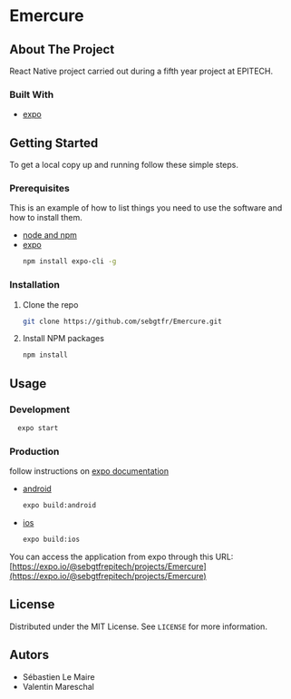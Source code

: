 # Emercure

## About The Project

React Native project carried out during a fifth year project at EPITECH.

### Built With

- [expo](https://expo.io)

## Getting Started

To get a local copy up and running follow these simple steps.

### Prerequisites

This is an example of how to list things you need to use the software and how to install them.

- [node and npm](https://nodejs.org/en/download/)
- [expo](https://expo.io)
  ```sh
  npm install expo-cli -g
  ```

### Installation

1. Clone the repo
   ```sh
   git clone https://github.com/sebgtfr/Emercure.git
   ```
2. Install NPM packages
   ```sh
   npm install
   ```

## Usage

### Development

```sh
  expo start
```

### Production

follow instructions on [expo documentation](https://docs.expo.io/distribution/building-standalone-apps/)

- [android](https://docs.expo.io/distribution/building-standalone-apps/#if-you-choose-to-build-for-android)
  ```sh
  expo build:android
  ```
- [ios](https://docs.expo.io/distribution/building-standalone-apps/#if-you-choose-to-build-for-ios)
  ```sh
  expo build:ios
  ```

You can access the application from expo through this URL: [https://expo.io/@sebgtfrepitech/projects/Emercure](https://expo.io/@sebgtfrepitech/projects/Emercure)

## License

Distributed under the MIT License. See `LICENSE` for more information.

## Autors

- Sébastien Le Maire
- Valentin Mareschal
